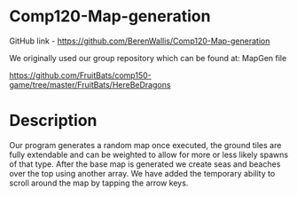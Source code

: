# Comp120-Map-generation

GitHub link - https://github.com/BerenWallis/Comp120-Map-generation

We originally used our group repository which can be found at: MapGen file

https://github.com/FruitBats/comp150-game/tree/master/FruitBats/HereBeDragons


# Description

Our program generates a random map once executed, the ground tiles are fully extendable and can be weighted to allow for more or less likely spawns of that type. After the base map is generated we create seas and beaches over the top using another array. We have added the temporary ability to scroll around the map by tapping the arrow keys.
